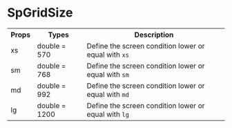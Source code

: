 # SpGridSize

<table>
  <tr>
    <th>Props</th>
    <th>Types</th>
    <th>Description</th>
  <tr>
  <tr>
    <td>xs</td>
    <td>double = 570</td>
    <td>Define the screen condition lower or equal with <code>xs</code></td>
  </tr>
  <tr>
    <td>sm</td>
    <td>double = 768</td>
    <td>Define the screen condition lower or equal with <code>sm</code></td>
  </tr>  
  <tr>
    <td>md</td>
    <td>double = 992</td>
    <td>Define the screen condition lower or equal with <code>md</code></td>
  </tr>  
  <tr>
    <td>lg</td>
    <td>double = 1200</td>
    <td>Define the screen condition lower or equal with <code>lg</code></td>
  </tr>
</table>
